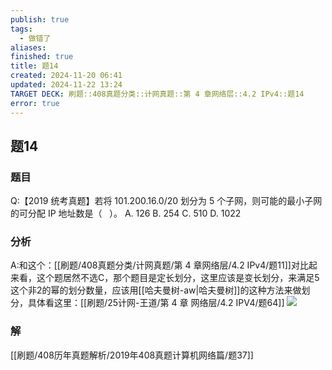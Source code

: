 ```yaml
---
publish: true
tags:
  - 做错了
aliases: 
finished: true
title: 题14
created: 2024-11-20 06:41
updated: 2024-11-22 13:24
TARGET DECK: 刷题::408真题分类::计网真题::第 4 章网络层::4.2 IPv4::题14
error: true
---
```

## 题14
### 题目
Q:【2019 统考真题】若将 101.200.16.0/20 划分为 5 个子网，则可能的最小子网的可分配 IP 地址数是（ $\;$ ）。
A. 126 
B. 254 
C. 510 
D. 1022
### 分析
A:和这个：[[刷题/408真题分类/计网真题/第 4 章网络层/4.2 IPv4/题11]]对比起来看，这个题居然不选C，那个题目是定长划分，这里应该是变长划分，来满足5这个非2的幂的划分数量，应该用[[哈夫曼树-aw|哈夫曼树]]的这种方法来做划分，具体看这里：[[刷题/25计网-王道/第 4 章 网络层/4.2 IPV4/题64]]
![](https://img.hwenyi.live/202411222132026.webp)
### 解
[[刷题/408历年真题解析/2019年408真题计算机网络篇/题37]]

